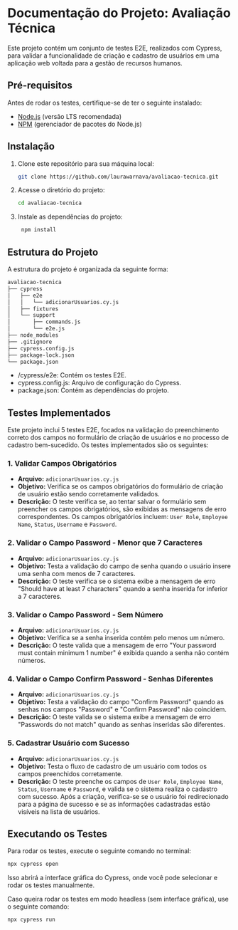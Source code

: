 # Documentação do Projeto: Avaliação Técnica

Este projeto contém um conjunto de testes E2E, realizados com Cypress, para validar a funcionalidade de criação e cadastro de usuários em uma aplicação web voltada para a gestão de recursos humanos.

## Pré-requisitos

Antes de rodar os testes, certifique-se de ter o seguinte instalado:

- [Node.js](https://nodejs.org/) (versão LTS recomendada)
- [NPM](https://www.npmjs.com/) (gerenciador de pacotes do Node.js)

## Instalação

1. Clone este repositório para sua máquina local:

   ```bash
   git clone https://github.com/laurawarnava/avaliacao-tecnica.git
   ```

2. Acesse o diretório do projeto:

    ```bash
    cd avaliacao-tecnica
    ```
3. Instale as dependências do projeto:

   ```bash
    npm install
    ```
## Estrutura do Projeto

A estrutura do projeto é organizada da seguinte forma:
  
   ```bash
avaliacao-tecnica
├── cypress
│   ├── e2e
│   │   └── adicionarUsuarios.cy.js
│   ├── fixtures
│   └── support
│       ├── commands.js
│       └── e2e.js
├── node_modules
├── .gitignore
├── cypress.config.js
├── package-lock.json
└── package.json
```
- /cypress/e2e: Contém os testes E2E.
- cypress.config.js: Arquivo de configuração do Cypress.
- package.json: Contém as dependências do projeto.


## Testes Implementados

Este projeto inclui 5 testes E2E, focados na validação do preenchimento correto dos campos no formulário de criação de usuários e no processo de cadastro bem-sucedido. Os testes implementados são os seguintes:

### 1. **Validar Campos Obrigatórios**
   - **Arquivo:** `adicionarUsuarios.cy.js`
   - **Objetivo:** Verifica se os campos obrigatórios do formulário de criação de usuário estão sendo corretamente validados.
   - **Descrição:** O teste verifica se, ao tentar salvar o formulário sem preencher os campos obrigatórios, são exibidas as mensagens de erro correspondentes. Os campos obrigatórios incluem: `User Role`, `Employee Name`, `Status`, `Username` e `Password`.

### 2. **Validar o Campo Password - Menor que 7 Caracteres**
   - **Arquivo:** `adicionarUsuarios.cy.js`
   - **Objetivo:** Testa a validação do campo de senha quando o usuário insere uma senha com menos de 7 caracteres.
   - **Descrição:** O teste verifica se o sistema exibe a mensagem de erro "Should have at least 7 characters" quando a senha inserida for inferior a 7 caracteres.

### 3. **Validar o Campo Password - Sem Número**
   - **Arquivo:** `adicionarUsuarios.cy.js`
   - **Objetivo:** Verifica se a senha inserida contém pelo menos um número.
   - **Descrição:** O teste valida que a mensagem de erro "Your password must contain minimum 1 number" é exibida quando a senha não contém números.

### 4. **Validar o Campo Confirm Password - Senhas Diferentes**
   - **Arquivo:** `adicionarUsuarios.cy.js`
   - **Objetivo:** Testa a validação do campo "Confirm Password" quando as senhas nos campos "Password" e "Confirm Password" não coincidem.
   - **Descrição:** O teste valida se o sistema exibe a mensagem de erro "Passwords do not match" quando as senhas inseridas são diferentes.

### 5. **Cadastrar Usuário com Sucesso**
   - **Arquivo:** `adicionarUsuarios.cy.js`
   - **Objetivo:** Testa o fluxo de cadastro de um usuário com todos os campos preenchidos corretamente.
   - **Descrição:** O teste preenche os campos de `User Role`, `Employee Name`, `Status`, `Username` e `Password`, e valida se o sistema realiza o cadastro com sucesso. Após a criação, verifica-se se o usuário foi redirecionado para a página de sucesso e se as informações cadastradas estão visíveis na lista de usuários.

## Executando os Testes

Para rodar os testes, execute o seguinte comando no terminal:

```bash
npx cypress open
```
Isso abrirá a interface gráfica do Cypress, onde você pode selecionar e rodar os testes manualmente.

Caso queira rodar os testes em modo headless (sem interface gráfica), use o seguinte comando:

```bash
npx cypress run
```